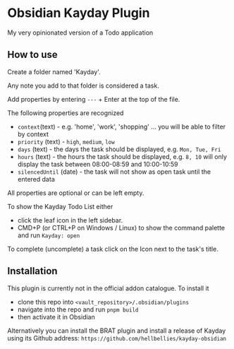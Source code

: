 # Obsidian Kayday Plugin

My very opinionated version of a Todo application

## How to use

Create a folder named 'Kayday'.

Any note you add to that folder is considered a task.

Add properties by entering `---` + Enter at the top of the file.

The following properties are recognized

-   `context`(text) - e.g. 'home', 'work', 'shopping' ... you will be able to filter by context
-   `priority` (text) - `high`, `medium`, `low`
-   `days` (text) - the days the task should be displayed, e.g. `Mon, Tue, Fri`
-   `hours` (text) - the hours the task should be displayed, e.g. `8, 10` will only display the task between 08:00-08:59 and 10:00-10:59
-   `silencedUntil` (date) - the task will not show as open task until the entered data

All properties are optional or can be left empty.

To show the Kayday Todo List either

-   click the leaf icon in the left sidebar.
-   CMD+P (or CTRL+P on Windows / Linux) to show the command palette and run `Kayday: open`

To complete (uncomplete) a task click on the Icon next to the task's title.

## Installation

This plugin is currently not in the official addon catalogue. To install it

-   clone this repo into `<vault_repository>/.obsidian/plugins`
-   navigate into the repo and run `pnpm build`
-   then activate it in Obsidian

Alternatively you can install the BRAT plugin and install a release of Kayday using its Github address: `https://github.com/hellbellies/kayday-obsidian`
